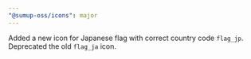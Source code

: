 ```yaml
---
"@sumup-oss/icons": major
---
```


Added a new icon for Japanese flag with correct country code `flag_jp`. Deprecated the old `flag_ja` icon.
